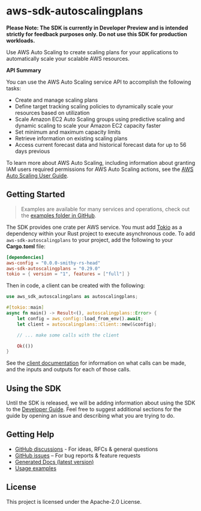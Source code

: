 # aws-sdk-autoscalingplans

**Please Note: The SDK is currently in Developer Preview and is intended strictly for
feedback purposes only. Do not use this SDK for production workloads.**

Use AWS Auto Scaling to create scaling plans for your applications to automatically scale your scalable AWS resources.

__API Summary__

You can use the AWS Auto Scaling service API to accomplish the following tasks:
  - Create and manage scaling plans
  - Define target tracking scaling policies to dynamically scale your resources based on utilization
  - Scale Amazon EC2 Auto Scaling groups using predictive scaling and dynamic scaling to scale your Amazon EC2 capacity faster
  - Set minimum and maximum capacity limits
  - Retrieve information on existing scaling plans
  - Access current forecast data and historical forecast data for up to 56 days previous

To learn more about AWS Auto Scaling, including information about granting IAM users required permissions for AWS Auto Scaling actions, see the [AWS Auto Scaling User Guide](https://docs.aws.amazon.com/autoscaling/plans/userguide/what-is-aws-auto-scaling.html).

## Getting Started

> Examples are available for many services and operations, check out the
> [examples folder in GitHub](https://github.com/awslabs/aws-sdk-rust/tree/main/examples).

The SDK provides one crate per AWS service. You must add [Tokio](https://crates.io/crates/tokio)
as a dependency within your Rust project to execute asynchronous code. To add `aws-sdk-autoscalingplans` to
your project, add the following to your **Cargo.toml** file:

```toml
[dependencies]
aws-config = "0.0.0-smithy-rs-head"
aws-sdk-autoscalingplans = "0.29.0"
tokio = { version = "1", features = ["full"] }
```

Then in code, a client can be created with the following:

```rust
use aws_sdk_autoscalingplans as autoscalingplans;

#[tokio::main]
async fn main() -> Result<(), autoscalingplans::Error> {
    let config = aws_config::load_from_env().await;
    let client = autoscalingplans::Client::new(&config);

    // ... make some calls with the client

    Ok(())
}
```

See the [client documentation](https://docs.rs/aws-sdk-autoscalingplans/latest/aws_sdk_autoscalingplans/client/struct.Client.html)
for information on what calls can be made, and the inputs and outputs for each of those calls.

## Using the SDK

Until the SDK is released, we will be adding information about using the SDK to the
[Developer Guide](https://docs.aws.amazon.com/sdk-for-rust/latest/dg/welcome.html). Feel free to suggest
additional sections for the guide by opening an issue and describing what you are trying to do.

## Getting Help

* [GitHub discussions](https://github.com/awslabs/aws-sdk-rust/discussions) - For ideas, RFCs & general questions
* [GitHub issues](https://github.com/awslabs/aws-sdk-rust/issues/new/choose) – For bug reports & feature requests
* [Generated Docs (latest version)](https://awslabs.github.io/aws-sdk-rust/)
* [Usage examples](https://github.com/awslabs/aws-sdk-rust/tree/main/examples)

## License

This project is licensed under the Apache-2.0 License.

